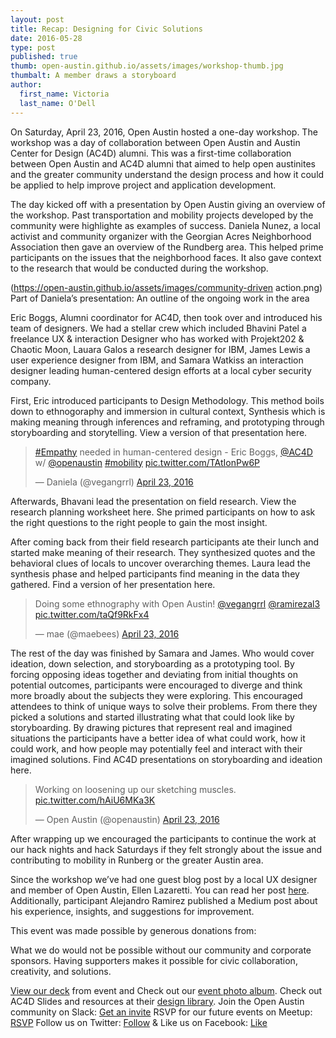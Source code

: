 ```yaml
---
layout: post
title: Recap: Designing for Civic Solutions
date: 2016-05-28
type: post
published: true
thumb: open-austin.github.io/assets/images/workshop-thumb.jpg
thumbalt: A member draws a storyboard
author:
  first_name: Victoria
  last_name: O'Dell
---
```

On Saturday, April 23, 2016, Open Austin hosted a one-day workshop. The workshop was a day of collaboration between Open Austin and Austin Center for Design (AC4D) alumni. This was a first-time collaboration between Open Austin and AC4D alumni that aimed to help open austinites and the greater community understand the design process and how it could be applied to help improve project and application development.  


The day kicked off with a presentation by Open Austin giving an overview of the workshop.  Past transportation and mobility projects developed by the community were highlighte as examples of success.
Daniela Nunez, a local activist and community organizer with the Georgian Acres Neighborhood Association then gave an overview of the Rundberg area. This helped prime participants on the issues that the neighborhood faces. It also gave context to the research that would be conducted during the workshop. 

(https://open-austin.github.io/assets/images/community-driven action.png)
Part of Daniela’s presentation: An outline of the ongoing work in the area

Eric Boggs, Alumni coordinator for AC4D, then took over and introduced his team of designers. We had a stellar crew which included Bhavini Patel a freelance UX & interaction Designer who has worked with Projekt202 & Chaotic Moon, Lauara Galos a research designer for IBM, James Lewis a user experience designer from IBM, and Samara Watkiss an interaction designer leading human-centered design efforts at a local cyber security company. 

First, Eric introduced participants to Design Methodology. This method boils down to ethnogoraphy and immersion in cultural context, Synthesis which is making meaning through inferences and reframing, and prototyping through storyboarding and storytelling. View a version of that presentation here.

<blockquote class="twitter-tweet" data-lang="en"><p lang="en" dir="ltr"><a href="https://twitter.com/hashtag/Empathy?src=hash">#Empathy</a> needed in human-centered design - Eric Boggs, <a href="https://twitter.com/AC4D">@AC4D</a> w/ <a href="https://twitter.com/openaustin">@openaustin</a> <a href="https://twitter.com/hashtag/mobility?src=hash">#mobility</a> <a href="https://t.co/TAtIonPw6P">pic.twitter.com/TAtIonPw6P</a></p>&mdash; Daniela (@vegangrrl) <a href="https://twitter.com/vegangrrl/status/723899500662661125">April 23, 2016</a></blockquote>
<script async src="//platform.twitter.com/widgets.js" charset="utf-8"></script>

Afterwards, Bhavani lead the presentation on field research. View the research planning worksheet here. She primed participants on how to ask the right questions to the right people to gain the most insight. 


After coming back from their field research participants ate their lunch and started make meaning of their research. They synthesized quotes and the behavioral clues of locals to uncover overarching themes. Laura lead the synthesis phase and helped participants find meaning in the data they gathered. Find a version of her presentation here.  

<blockquote class="twitter-tweet" data-lang="en"><p lang="en" dir="ltr">Doing some ethnography with Open Austin! <a href="https://twitter.com/vegangrrl">@vegangrrl</a> <a href="https://twitter.com/ramirezal3">@ramirezal3</a> <a href="https://t.co/taQf9RkFx4">pic.twitter.com/taQf9RkFx4</a></p>&mdash; mae (@maebees) <a href="https://twitter.com/maebees/status/723922394889379842">April 23, 2016</a></blockquote>
<script async src="//platform.twitter.com/widgets.js" charset="utf-8"></script>

The rest of the day was finished by Samara and James. Who would cover ideation, down selection, and storyboarding as a prototyping tool. By forcing opposing ideas together and deviating from initial thoughts on potential outcomes, participants were encouraged to diverge and think more broadly about the subjects they were exploring. This encouraged attendees to think of unique ways to solve their problems. From there they picked a solutions and started illustrating what that could look like by storyboarding. By drawing pictures that represent real and imagined situations the participants have a better idea of what could work, how it could work, and how people may potentially feel and interact with their imagined solutions. Find AC4D presentations on storyboarding and ideation here. 

<blockquote class="twitter-tweet" data-lang="en"><p lang="en" dir="ltr">Working on loosening up our sketching muscles. <a href="https://t.co/hAiU6MKa3K">pic.twitter.com/hAiU6MKa3K</a></p>&mdash; Open Austin (@openaustin) <a href="https://twitter.com/openaustin/status/723969580138295297">April 23, 2016</a></blockquote>
<script async src="//platform.twitter.com/widgets.js" charset="utf-8"></script>


After wrapping up we encouraged the participants to continue the work at our hack nights and hack Saturdays if they felt strongly about the issue and contributing to mobility in Runberg or the greater Austin area.


Since the workshop we’ve had one guest blog post by a local UX designer and member of Open Austin, Ellen Lazaretti. You can read her post [here](http://www.open-austin.org/blog/2016/05/04/my-day-as-a-uxer-designing-for-civic-solutions). Additionally, participant Alejandro Ramirez published a Medium post about his experience, insights, and suggestions for improvement.

This event was made possible by generous donations from:



What we do would not be possible without our community and corporate sponsors. Having supporters makes it possible for civic collaboration, creativity, and solutions. 

[View our deck](https://drive.google.com/open?id=1_X1nwd5g2EpDGmsf5eVlGs5IOWgPypZ6ZDXdTgi6UoM) from event and Check out our [event photo album](https://drive.google.com/open?id=0B1cMlEZm_nJ0YkdHTkF6QWJEejA).
Check out AC4D Slides and resources at their [design library](http://library.ac4d.com/).
Join the Open Austin community on Slack: [Get an invite](http://slack.open-austin.org/)
RSVP for our future events on Meetup: [RSVP](http://www.meetup.com/Open-Austin/events/231148616/)
Follow us on Twitter: [Follow](https://twitter.com/openaustin?lang=en)
& Like us on Facebook: [Like](https://www.facebook.com/Open-Austin-412390968837071/)
